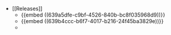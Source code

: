 - [[Releases]]
	- {{embed ((639a5dfe-c9bf-4526-840b-bc8f035968d9))}}
	- {{embed ((639b4ccc-b6f7-4017-b216-24f45ba3829e))}}
	-